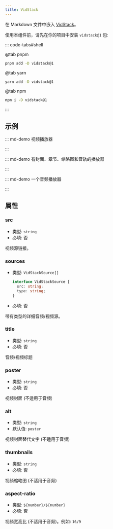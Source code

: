 ```yaml
---
title: VidStack
---
```


在 Markdown 文件中嵌入 [VidStack](https://www.vidstack.io/)。

使用本组件前，请先在你的项目中安装 `vidstack@1` 包:

::: code-tabs#shell

@tab pnpm

```bash
pnpm add -D vidstack@1
```

@tab yarn

```bash
yarn add -D vidstack@1
```

@tab npm

```bash
npm i -D vidstack@1
```

:::

<!-- more -->

## 示例

::: md-demo 视频播放器

<VidStack src="https://vp-demo.u2sb.com/video/caminandes_03_llamigos_720p.mp4" />

:::

::: md-demo 有封面、章节、缩略图和音轨的播放器

<VidStack
  src="https://media-files.vidstack.io/720p.mp4"
  title="Agent 327 Operation Barber Shop"
  poster="https://media-files.vidstack.io/poster-2.png"
  :sourses="[
    {
      src: 'https://media-files.vidstack.io/720p.mp4',
      type: 'video/mp4',
    },
    {
      src:  'https://media-files.vidstack.io/720p.avi',
      type: 'video/avi',
    },
    {
      src:  'https://media-files.vidstack.io/720p.ogv',
      type: 'video/ogg',
    },
  ]"
  :tracks="[
    {
      src: 'https://media-files.vidstack.io/subs/english.vtt',
      label: 'English',
      language: 'en-US',
      kind: 'subtitles',
      default: true,
    },
    {
      src: 'https://media-files.vidstack.io/subs/spanish.vtt',
      label: 'Spanish',
      language: 'es-ES',
      kind: 'subtitles',
    },
    // Chapters
    {
      src: 'https://media-files.vidstack.io/chapters.vtt',
      kind: 'chapters',
      language: 'en-US',
      default: true,
    },
  ]"
  thumbnails="https://media-files.vidstack.io/thumbnails.vtt"
  crossorigin
/>

:::

::: md-demo 一个音频播放器

<VidStack src="/sample.mp3" title="VidStack 示例音频" />

:::

## 属性

### src

- 类型: `string`
- 必填: 否

视频源链接。

### sources

- 类型: `VidStackSource[]`

  ```ts
  interface VidStackSource {
    src: string;
    type: string;
  }
  ```

- 必填: 否

带有类型的详细音频/视频源。

### title

- 类型: `string`
- 必填: 否

音频/视频标题

### poster

- 类型: `string`
- 必填: 否

视频封面 (不适用于音频)

### alt

- 类型: `string`
- 默认值: `poster`

视频封面替代文字 (不适用于音频)

### thumbnails

- 类型: `string`
- 必填: 否

视频缩略图 (不适用于音频)

### aspect-ratio

- 类型: `${number}/${number}`
- 必填: 否

视频宽高比 (不适用于音频)。例如: `16/9`
